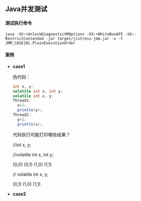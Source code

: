 ## Java并发测试

#### 测试执行命令

```shell
java -XX:+UnlockDiagnosticVMOptions -XX:+WhiteBoxAPI -XX:-RestrictContended -jar target/jcstress-jmm.jar -v -t JMM_CASE{N}.PlainExecutionOrder
```

#### 案例

+ **case1**

  伪代码：

  ```java
  int x, y;
  volatile int x, int y;
  volatile int x, y;
  Thread1:
  	x=1;
  	println(y);
  Thread2：
  	y=1;
  	println(x);
  ```

  代码执行可能打印哪些结果？

  //int x, y;

  //volatile int x, int y;

  (0,0) (0,1) (1,0) (1,1)

  // volatile int x, y;

  (0,1) (1,0) (1,1)

+ **case2**